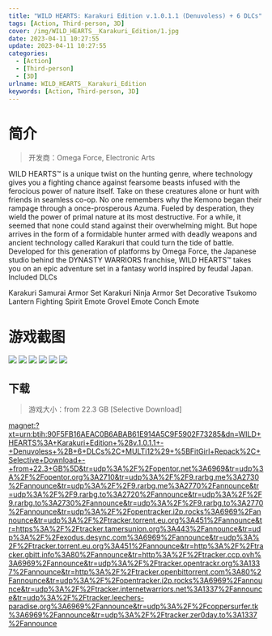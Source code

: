 ```yaml
---
title: "WILD HEARTS: Karakuri Edition v.1.0.1.1 (Denuvoless) + 6 DLCs"
tags: [Action, Third-person, 3D]
cover: /img/WILD_HEARTS__Karakuri_Edition/1.jpg
date: 2023-04-11 10:27:55
update: 2023-04-11 10:27:55
categories: 
  - [Action]
  - [Third-person]
  - [3D]
urlname: WILD_HEARTS__Karakuri_Edition
keywords: [Action, Third-person, 3D]
---
```

# 简介

> 开发商：Omega Force, Electronic Arts

WILD HEARTS™ is a unique twist on the hunting genre, where technology gives you a fighting chance against fearsome beasts infused with the ferocious power of nature itself. Take on these creatures alone or hunt with friends in seamless co-op.
No one remembers why the Kemono began their rampage through a once-prosperous Azuma. Fueled by desperation, they wield the power of primal nature at its most destructive. For a while, it seemed that none could stand against their overwhelming might. But hope arrives in the form of a formidable hunter armed with deadly weapons and ancient technology called Karakuri that could turn the tide of battle.
Developed for this generation of platforms by Omega Force, the Japanese studio behind the DYNASTY WARRIORS franchise, WILD HEARTS™ takes you on an epic adventure set in a fantasy world inspired by feudal Japan. 
Included DLCs

Karakuri Samurai Armor Set
Karakuri Ninja Armor Set
Decorative Tsukomo Lantern
Fighting Spirit Emote
Grovel Emote
Conch Emote

# 游戏截图

![](/img/WILD_HEARTS__Karakuri_Edition/2.jpg)
![](/img/WILD_HEARTS__Karakuri_Edition/3.jpg)
![](/img/WILD_HEARTS__Karakuri_Edition/4.jpg)
![](/img/WILD_HEARTS__Karakuri_Edition/5.jpg)
![](/img/WILD_HEARTS__Karakuri_Edition/6.jpg)
![](/img/WILD_HEARTS__Karakuri_Edition/7.jpg)


## 下载

> 游戏大小：from 22.3 GB [Selective Download]

[magnet:?xt=urn:btih:90F5FB16AEAC0B6ABAB61E914A5C9F5902F73285&amp;dn=WILD+HEARTS%3A+Karakuri+Edition+%28v.1.0.1.1+-+Denuvoless+%2B+6+DLCs%2C+MULTi12%29+%5BFitGirl+Repack%2C+Selective+Download+-+from+22.3+GB%5D&amp;tr=udp%3A%2F%2Fopentor.net%3A6969&amp;tr=udp%3A%2F%2Fopentor.org%3A2710&amp;tr=udp%3A%2F%2F9.rarbg.me%3A2730%2Fannounce&amp;tr=udp%3A%2F%2F9.rarbg.me%3A2770%2Fannounce&amp;tr=udp%3A%2F%2F9.rarbg.to%3A2720%2Fannounce&amp;tr=udp%3A%2F%2F9.rarbg.to%3A2730%2Fannounce&amp;tr=udp%3A%2F%2F9.rarbg.to%3A2770%2Fannounce&amp;tr=udp%3A%2F%2Fopentracker.i2p.rocks%3A6969%2Fannounce&amp;tr=udp%3A%2F%2Ftracker.torrent.eu.org%3A451%2Fannounce&amp;tr=https%3A%2F%2Ftracker.tamersunion.org%3A443%2Fannounce&amp;tr=udp%3A%2F%2Fexodus.desync.com%3A6969%2Fannounce&amp;tr=udp%3A%2F%2Ftracker.torrent.eu.org%3A451%2Fannounce&amp;tr=http%3A%2F%2Ftracker.gbitt.info%3A80%2Fannounce&amp;tr=http%3A%2F%2Ftracker.ccp.ovh%3A6969%2Fannounce&amp;tr=udp%3A%2F%2Ftracker.opentrackr.org%3A1337%2Fannounce&amp;tr=http%3A%2F%2Ftracker.openbittorrent.com%3A80%2Fannounce&amp;tr=udp%3A%2F%2Fopentracker.i2p.rocks%3A6969%2Fannounce&amp;tr=udp%3A%2F%2Ftracker.internetwarriors.net%3A1337%2Fannounce&amp;tr=udp%3A%2F%2Ftracker.leechers-paradise.org%3A6969%2Fannounce&amp;tr=udp%3A%2F%2Fcoppersurfer.tk%3A6969%2Fannounce&amp;tr=udp%3A%2F%2Ftracker.zer0day.to%3A1337%2Fannounce](magnet:?xt=urn:btih:90F5FB16AEAC0B6ABAB61E914A5C9F5902F73285&amp;dn=WILD+HEARTS%3A+Karakuri+Edition+%28v.1.0.1.1+-+Denuvoless+%2B+6+DLCs%2C+MULTi12%29+%5BFitGirl+Repack%2C+Selective+Download+-+from+22.3+GB%5D&amp;tr=udp%3A%2F%2Fopentor.net%3A6969&amp;tr=udp%3A%2F%2Fopentor.org%3A2710&amp;tr=udp%3A%2F%2F9.rarbg.me%3A2730%2Fannounce&amp;tr=udp%3A%2F%2F9.rarbg.me%3A2770%2Fannounce&amp;tr=udp%3A%2F%2F9.rarbg.to%3A2720%2Fannounce&amp;tr=udp%3A%2F%2F9.rarbg.to%3A2730%2Fannounce&amp;tr=udp%3A%2F%2F9.rarbg.to%3A2770%2Fannounce&amp;tr=udp%3A%2F%2Fopentracker.i2p.rocks%3A6969%2Fannounce&amp;tr=udp%3A%2F%2Ftracker.torrent.eu.org%3A451%2Fannounce&amp;tr=https%3A%2F%2Ftracker.tamersunion.org%3A443%2Fannounce&amp;tr=udp%3A%2F%2Fexodus.desync.com%3A6969%2Fannounce&amp;tr=udp%3A%2F%2Ftracker.torrent.eu.org%3A451%2Fannounce&amp;tr=http%3A%2F%2Ftracker.gbitt.info%3A80%2Fannounce&amp;tr=http%3A%2F%2Ftracker.ccp.ovh%3A6969%2Fannounce&amp;tr=udp%3A%2F%2Ftracker.opentrackr.org%3A1337%2Fannounce&amp;tr=http%3A%2F%2Ftracker.openbittorrent.com%3A80%2Fannounce&amp;tr=udp%3A%2F%2Fopentracker.i2p.rocks%3A6969%2Fannounce&amp;tr=udp%3A%2F%2Ftracker.internetwarriors.net%3A1337%2Fannounce&amp;tr=udp%3A%2F%2Ftracker.leechers-paradise.org%3A6969%2Fannounce&amp;tr=udp%3A%2F%2Fcoppersurfer.tk%3A6969%2Fannounce&amp;tr=udp%3A%2F%2Ftracker.zer0day.to%3A1337%2Fannounce)